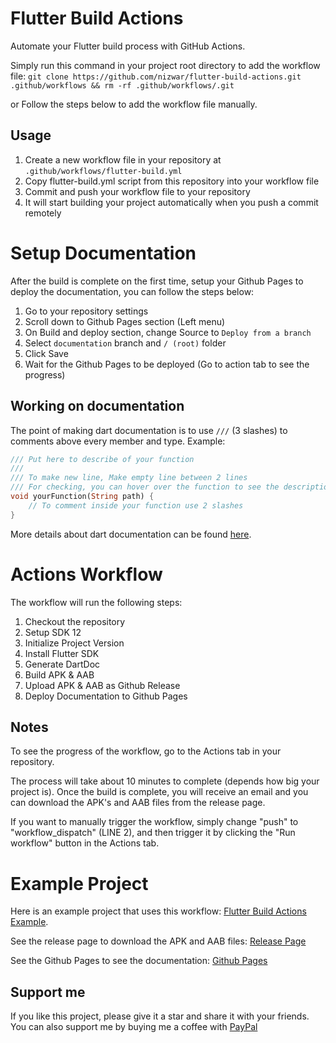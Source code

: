 # Flutter Build Actions
Automate your Flutter build process with GitHub Actions.

Simply run this command in your project root directory to add the workflow file:
`git clone https://github.com/nizwar/flutter-build-actions.git .github/workflows && rm -rf .github/workflows/.git`

or Follow the steps below to add the workflow file manually.
## Usage
1. Create a new workflow file in your repository at `.github/workflows/flutter-build.yml`
2. Copy flutter-build.yml script from this repository into your workflow file
3. Commit and push your workflow file to your repository
4. It will start building your project automatically when you push a commit remotely

# Setup Documentation
After the build is complete on the first time, setup your Github Pages to deploy the documentation, you can follow the steps below:
1. Go to your repository settings
2. Scroll down to Github Pages section (Left menu)
3. On Build and deploy section, change Source to `Deploy from a branch`
4. Select `documentation` branch and `/ (root)` folder
5. Click Save
6. Wait for the Github Pages to be deployed (Go to action tab to see the progress)

## Working on documentation
The point of making dart documentation is to use `///` (3 slashes) to comments above every member and type.
Example:
```dart
/// Put here to describe of your function
///
/// To make new line, Make empty line between 2 lines
/// For checking, you can hover over the function to see the description
void yourFunction(String path) {
    // To comment inside your function use 2 slashes
}
```

More details about dart documentation can be found [here](https://dart.dev/guides/language/effective-dart/documentation).


# Actions Workflow
The workflow will run the following steps:
1. Checkout the repository
2. Setup SDK 12
3. Initialize Project Version
4. Install Flutter SDK
5. Generate DartDoc
6. Build APK & AAB
7. Upload APK & AAB as Github Release
8. Deploy Documentation to Github Pages 


## Notes
To see the progress of the workflow, go to the Actions tab in your repository.

The process will take about 10 minutes to complete (depends how big your project is). Once the build is complete, you will receive an email and you can download the APK's and AAB files from the release page.

If you want to manually trigger the workflow, simply change "push" to "workflow_dispatch" (LINE 2), and then trigger it by clicking the "Run workflow" button in the Actions tab.


# Example Project
Here is an example project that uses this workflow: [Flutter Build Actions Example](https://github.com/nizwar/flutter-build-actions-built-example).

See the release page to download the APK and AAB files: [Release Page](https://github.com/nizwar/flutter-build-actions-built-example/releases/)

See the Github Pages to see the documentation: [Github Pages](https://nizwar.github.io/flutter-build-actions-built-example/)

## Support me 
If you like this project, please give it a star and share it with your friends. You can also support me by buying me a coffee with [PayPal](https://paypal.me/nizwar)

